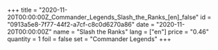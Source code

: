 +++
title = "2020-11-20T00:00:00Z_Commander_Legends_Slash_the_Ranks_[en]_false"
id = "0913a5e8-7f77-44f2-a7cf-c8c0d6270a86"
date = "2020-11-20T00:00:00Z"
name = "Slash the Ranks"
lang = ["en"]
price = "0.46"
quantity = 1
foil = false
set = "Commander Legends"
+++
